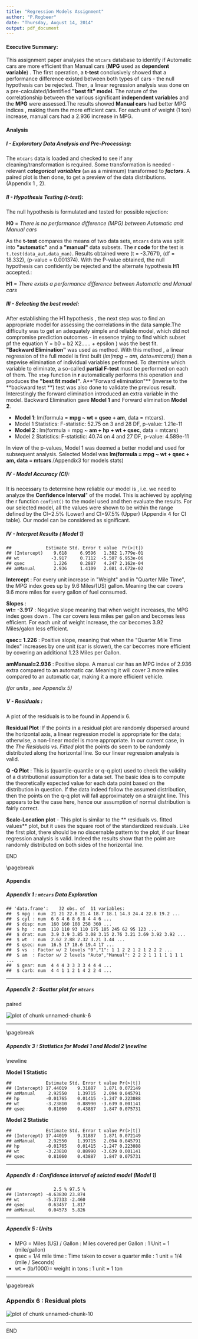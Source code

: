 ```yaml
---
title: "Regression Models Assignment"
author: "P.Rogbeer"
date: "Thursday, August 14, 2014"
output: pdf_document
---
```

#### Executive Summary: 

This assignment paper analyses the `mtcars` database to identify if Automatic cars are more efficient than Manual cars (**MPG** used as **dependent variable**) . The first operation, a **t-test** conclusively showed that a performance difference existed between both types of cars - the null hypothesis can be rejected. Then, a linear regression analysis was done on a pre-calculated/identified  **"best fit" model**.  The nature of the correlationship between the various  significant **independent variables** and the **MPG** were assessed.The results showed **Manual cars** had better MPG indices , making them the  more efficient cars. For each unit of weight (1 ton) increase,  manual cars had a 2.936 increase in MPG.

#### Analysis



##### I - Exploratory Data Analysis and Pre-Processing:  
  
The `mtcars` data is loaded and checked to see if any cleaning/transformation is required. Some transformation is needed - relevant ***categorical variables*** (`am` as a minimum) transformed to ***factors***.  A paired plot is then done, to get a preview of  the data distributions. (Appendix 1 , 2).





##### II - Hypothesis Testing (t-test):  



The null hypothesis is formulated  and tested for possible rejection:  

**H0** = *There is no performance difference (MPG) between Automatic and Manual cars*  

As the **t-test** compares the means of two data sets, `mtcars` data was split into  **"automatic"** and a **"manual"** data subsets. The **r code** for the test is ` t.test(data_aut,data_man)`. Results obtained were  (t = -3.7671), (df = 18.332), (p-value = 0.001374). With the P-value obtained, the null hypothesis can confidently be rejected and the alternate hypothesis **H1** accepted.:  

**H1** = *There exists a performance difference between Automatic and Manual cars*  



##### III - Selecting the best model:


After establishing the H1 hypothesis , the next step was to find an appropriate model for assessing the correlations in the data sample.The difficulty was to get an adequately simple and reliable model, which did not compromise prediction outcomes - in essence trying to find which subset pf the equation Y = b0 + b2 X2...... + epsilon ) was the best fit.  
**"Backward Elimination"** was used as method.  With this method , a linear regression of the full model is first built (*lm(mpg ~ am, data=mtcars)*) then a stepwise elimination of individual variables performed. To dtermine which variable to eliminate, a so-called **partial F-test** must be performed on each of them. The `step` function in **r** automatically performs this operation and produces the **"best fit model"**. A**"Forward elimination"**  (inverse to the **backward test **) test was also done to validate the previous result. Interestingly the forward elimination introduced an extra variable in the model.
Backward Elimination gave **Model 1** and Forward elimination **Model 2**.  



- **Model 1**:  lm(formula = **mpg ~ wt + qsec + am**, data = mtcars).  
- Model 1 Statistics:  F-statistic: 52.75 on 3 and 28 DF,  p-value: 1.21e-11  
- **Model 2** :  lm(formula = mpg ~ **am + hp + wt + qsec**, data = mtcars)  
- Model 2 Statistics:  F-statistic: 40.74 on 4 and 27 DF,  p-value: 4.589e-11

In view of the p-values, Model 1 was deemed a better model and used for subsequent analysis.
Selected Model was **lm(formula = mpg ~ wt + qsec + am, data = mtcars**.(Appendix3 for models stats)






##### IV - Model Accuracy (CI):  


It  is necessary to determine how reliable our model is , i.e. we need to analyze the **Confidence Interval**" of the model. This is achieved by applying the r function `confint()` to the model used and then evaluate the results. For our selected model, all the values were shown to be within the range defined by the CI=2.5% (Lower) and CI=97.5% (Upper) (Appendix 4 for CI table). Our model can be considered as significant.

##### IV - Interpret Results ( Model 1)


```
##             Estimate Std. Error t value  Pr(>|t|)
## (Intercept)    9.618     6.9596   1.382 1.779e-01
## wt            -3.917     0.7112  -5.507 6.953e-06
## qsec           1.226     0.2887   4.247 2.162e-04
## amManual       2.936     1.4109   2.081 4.672e-02
```

**Intercept** : 
For every unit increase in "Weight" and in "Quarter Mile Time", the MPG index goes up by 9.6 Miles/(US) gallon.  Meaning the car covers 9.6 more miles for every gallon of fuel consumed.  

**Slopes** :  
**wt= -3.917** :  Negative slope meaning that when weight increases, the MPG index goes down . The car covers less miles per gallon and becomes less efficient. For each unit of weight increase, the car becomes 3.92 Miles/galon less efficient. 

**qsec= 1.226** : Positive slope, meaning that when the "Quarter Mile Time Index" increases by one unit (car is slower), the car becomes more efficient by covering an additional 1.23 Miles per Gallon.  

**amManual=2.936** : Positive slope. A manual car has an MPG index of 2.936 extra compared to an automatic car. Meaning it will cover 3 more miles compared to an automatic car, making it a more efficient vehicle.  

*(for units , see Appendix 5)*



##### V - Residuals :   
  

A plot of the residuals is to be found in Appendix  6.  

**Residual Plot** :If the points in a residual plot are randomly dispersed around the horizontal axis, a linear regression model is appropriate for the data; otherwise, a non-linear model is more appropriate. In our current case, in the *The Residuals vs. Fitted* plot the points do seem to be randomly distributed along the horizontal line. So our linear regression analysis is valid.  

**Q -Q Plot** : This is (quantile-quantile or q-q plot) used to check the validity of a distributional assumption for a data set. The basic idea is to compute the theoretically expected value for each data point based on the distribution in question. If the data indeed follow the assumed distribution, then the points on the q-q plot will fall approximately on a straight line. This appears to be the case here, hence our assumption of normal distribution is fairly correct.  

**Scale-Location plot** - This plot is similar to the ** residuals vs. fitted values** plot, but it uses the square root of the standardized residuals. Like the first plot, there should be no discernable pattern to the plot, if our linear regression analysis is valid. Indeed the results show that the point are randomly distributed on both sides of the horizontal line.


END

\pagebreak



#### Appendix



##### Appendix 1 : `mtcars` Data Exploration


```
## 'data.frame':	32 obs. of  11 variables:
##  $ mpg : num  21 21 22.8 21.4 18.7 18.1 14.3 24.4 22.8 19.2 ...
##  $ cyl : num  6 6 4 6 8 6 8 4 4 6 ...
##  $ disp: num  160 160 108 258 360 ...
##  $ hp  : num  110 110 93 110 175 105 245 62 95 123 ...
##  $ drat: num  3.9 3.9 3.85 3.08 3.15 2.76 3.21 3.69 3.92 3.92 ...
##  $ wt  : num  2.62 2.88 2.32 3.21 3.44 ...
##  $ qsec: num  16.5 17 18.6 19.4 17 ...
##  $ vs  : Factor w/ 2 levels "0","1": 1 1 2 2 1 2 1 2 2 2 ...
##  $ am  : Factor w/ 2 levels "Auto","Manual": 2 2 2 1 1 1 1 1 1 1 ...
##  $ gear: num  4 4 4 3 3 3 3 4 4 4 ...
##  $ carb: num  4 4 1 1 2 1 4 2 2 4 ...
```


----

##### Appendix 2 : Scatter plot for `mtcars`  
paired  

![plot of chunk unnamed-chunk-6](figure/unnamed-chunk-6.png) 

----

\pagebreak

##### Appendix 3 : Statistics for Model 1 and Model 2  \newline 
\newline  
  
  
 
 **Model 1 Statistic**

```
##             Estimate Std. Error t value Pr(>|t|)
## (Intercept) 17.44019    9.31887   1.871 0.072149
## amManual     2.92550    1.39715   2.094 0.045791
## hp          -0.01765    0.01415  -1.247 0.223088
## wt          -3.23810    0.88990  -3.639 0.001141
## qsec         0.81060    0.43887   1.847 0.075731
```



**Model 2 Statistic**

```
##             Estimate Std. Error t value Pr(>|t|)
## (Intercept) 17.44019    9.31887   1.871 0.072149
## amManual     2.92550    1.39715   2.094 0.045791
## hp          -0.01765    0.01415  -1.247 0.223088
## wt          -3.23810    0.88990  -3.639 0.001141
## qsec         0.81060    0.43887   1.847 0.075731
```

----


##### Appendix 4 : Confidence Interval of selcted model (Model 1) 


```
##                2.5 % 97.5 %
## (Intercept) -4.63830 23.874
## wt          -5.37333 -2.460
## qsec         0.63457  1.817
## amManual     0.04573  5.826
```

----


##### Appendix 5 : Units 

- MPG = Miles (US) / Gallon :  Miles covered per Gallon : 1 Unit = 1 (mile/gallon)
- qsec = 1/4 mile time : Time taken to cover a quarter mile : 1 unit = 1/4 (mile / Seconds)
- wt =  (lb/1000)= weight in tons : 1 unit = 1 ton

----

\pagebreak

### Appendix 6 : Residual plots

![plot of chunk unnamed-chunk-10](figure/unnamed-chunk-10.png) 

----

END 
